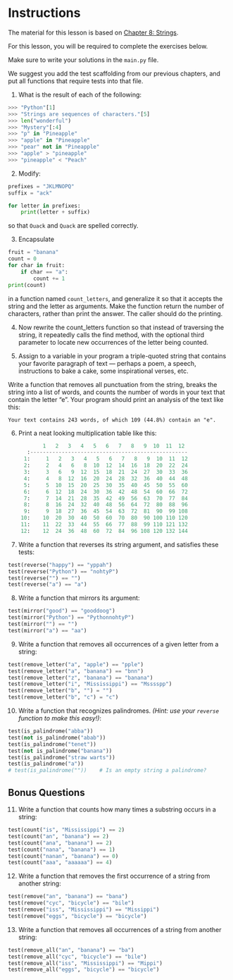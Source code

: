 # Instructions  

The material for this lesson is based on [Chapter 8: Strings](https://learnpythontherightway.com/chapter/chapter-8.html).

For this lesson, you will be required to complete the exercises below. 

Make sure to write your solutions in the `main.py` file.
  
We suggest you add the test scaffolding from our previous chapters, and put all functions that require tests into that file.

1. What is the result of each of the following:
```python
>>> "Python"[1]
>>> "Strings are sequences of characters."[5]
>>> len("wonderful")
>>> "Mystery"[:4]
>>> "p" in "Pineapple"
>>> "apple" in "Pineapple"
>>> "pear" not in "Pineapple"
>>> "apple" > "pineapple"
>>> "pineapple" < "Peach"
```

2. Modify:
```python
prefixes = "JKLMNOPQ"
suffix = "ack"

for letter in prefixes:
    print(letter + suffix)
```

so that `Ouack` and `Quack` are spelled correctly.

3. Encapsulate
```python
fruit = "banana"
count = 0
for char in fruit:
    if char == "a":
        count += 1
print(count)
```

in a function named `count_letters`, and generalize it so that it accepts the string and the letter as arguments. Make the function return the number of characters, rather than print the answer. The caller should do the printing.

4. Now rewrite the count_letters function so that instead of traversing the string, it repeatedly calls the find method, with the optional third parameter to locate new occurrences of the letter being counted.

5. Assign to a variable in your program a triple-quoted string that contains your favorite paragraph of text — perhaps a poem, a speech, instructions to bake a cake, some inspirational verses, etc.

Write a function that removes all punctuation from the string, breaks the string into a list of words, and counts the number of words in your text that contain the letter “e”. Your program should print an analysis of the text like this:

`Your text contains 243 words, of which 109 (44.8%) contain an "e".`

6. Print a neat looking multiplication table like this:
```python
           1   2   3   4   5   6   7   8   9  10  11  12
      :--------------------------------------------------
     1:     1   2   3   4   5   6   7   8   9  10  11  12
     2:     2   4   6   8  10  12  14  16  18  20  22  24
     3:     3   6   9  12  15  18  21  24  27  30  33  36
     4:     4   8  12  16  20  24  28  32  36  40  44  48
     5:     5  10  15  20  25  30  35  40  45  50  55  60
     6:     6  12  18  24  30  36  42  48  54  60  66  72
     7:     7  14  21  28  35  42  49  56  63  70  77  84
     8:     8  16  24  32  40  48  56  64  72  80  88  96
     9:     9  18  27  36  45  54  63  72  81  90  99 108
    10:    10  20  30  40  50  60  70  80  90 100 110 120
    11:    11  22  33  44  55  66  77  88  99 110 121 132
    12:    12  24  36  48  60  72  84  96 108 120 132 144
```

7. Write a function that reverses its string argument, and satisfies these tests:
```python
test(reverse("happy") == "yppah")
test(reverse("Python") == "nohtyP")
test(reverse("") == "")
test(reverse("a") == "a")
```

8. Write a function that mirrors its argument:
```python
test(mirror("good") == "gooddoog")
test(mirror("Python") == "PythonnohtyP")
test(mirror("") == "")
test(mirror("a") == "aa")
```

9. Write a function that removes all occurrences of a given letter from a string:
```python
test(remove_letter("a", "apple") == "pple")
test(remove_letter("a", "banana") == "bnn")
test(remove_letter("z", "banana") == "banana")
test(remove_letter("i", "Mississippi") == "Msssspp")
test(remove_letter("b", "") = "")
test(remove_letter("b", "c") = "c")
```

10. Write a function that recognizes palindromes. _(Hint: use your `reverse` function to make this easy!)_:
```python
test(is_palindrome("abba"))
test(not is_palindrome("abab"))
test(is_palindrome("tenet"))
test(not is_palindrome("banana"))
test(is_palindrome("straw warts"))
test(is_palindrome("a"))
# test(is_palindrome(""))    # Is an empty string a palindrome?
```


## Bonus Questions

11. Write a function that counts how many times a substring occurs in a string:
```python
test(count("is", "Mississippi") == 2)
test(count("an", "banana") == 2)
test(count("ana", "banana") == 2)
test(count("nana", "banana") == 1)
test(count("nanan", "banana") == 0)
test(count("aaa", "aaaaaa") == 4)
```

12. Write a function that removes the first occurrence of a string from another string:
```python
test(remove("an", "banana") == "bana")
test(remove("cyc", "bicycle") == "bile")
test(remove("iss", "Mississippi") == "Missippi")
test(remove("eggs", "bicycle") == "bicycle")
```

13. Write a function that removes all occurrences of a string from another string:
```python
test(remove_all("an", "banana") == "ba")
test(remove_all("cyc", "bicycle") == "bile")
test(remove_all("iss", "Mississippi") == "Mippi")
test(remove_all("eggs", "bicycle") == "bicycle")
```
